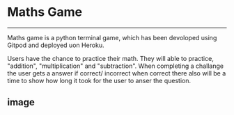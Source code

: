 # Maths Game
---
Maths game is a python terminal game, which has been devoloped using Gitpod and deployed uon Heroku. 

Users have the chance to practice their math. They will able to practice, "addition", "multiplication" and "subtraction". 
When completing a challange the user gets a answer if correct/ incorrect when correct there also will be a time to show how long it took for the user to anser the question. 

image 
--- 
